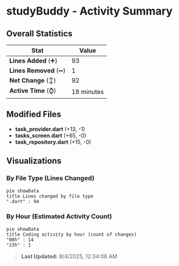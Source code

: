 # studyBuddy - Activity Summary 

## Overall Statistics

| Stat                   | Value                                                             |
| ---------------------- | ----------------------------------------------------------------- |
| **Lines Added** (➕)   | 93                                          |
| **Lines Removed** (➖) | 1                                        |
| **Net Change** (↕)    | 92                |
| **Active Time** (⌚)   | 18 minutes |


## Modified Files
- **task_provider.dart** (+13, -1)
- **tasks_screen.dart** (+65, -0)
- **task_repository.dart** (+15, -0)

## Visualizations

### By File Type (Lines Changed)

```mermaid
pie showData
title Lines changed by file type
".dart" : 94
```

### By Hour (Estimated Activity Count)

```mermaid
pie showData
title Coding activity by hour (count of changes)
"00h" : 14
"23h" : 1
```


> **Last Updated:** 8/4/2025, 12:34:08 AM